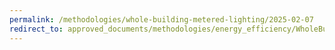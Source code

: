 ```yaml
---
permalink: /methodologies/whole-building-metered-lighting/2025-02-07
redirect_to: approved_documents/methodologies/energy_efficiency/WholeBuildingMeteredLighting/2025-02-07/WholeBuildingMeteredLighting-2025-02-07.pdf
---
```

